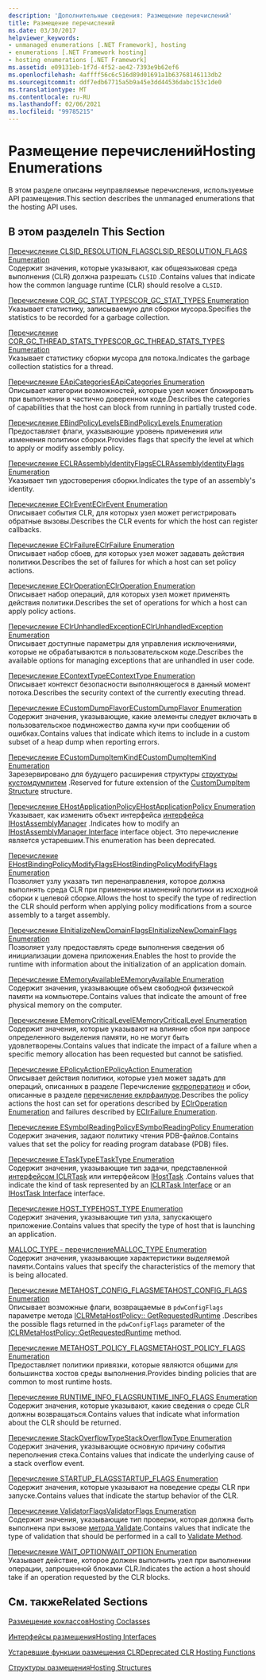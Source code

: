 ```yaml
---
description: 'Дополнительные сведения: Размещение перечислений'
title: Размещение перечислений
ms.date: 03/30/2017
helpviewer_keywords:
- unmanaged enumerations [.NET Framework], hosting
- enumerations [.NET Framework hosting]
- hosting enumerations [.NET Framework]
ms.assetid: e09131eb-1f7d-4f52-ae42-7393e9b62ef6
ms.openlocfilehash: 4affff56c6c516d89d01691a1b63768146113db2
ms.sourcegitcommit: ddf7edb67715a5b9a45e3dd44536dabc153c1de0
ms.translationtype: MT
ms.contentlocale: ru-RU
ms.lasthandoff: 02/06/2021
ms.locfileid: "99785215"
---
```

# <a name="hosting-enumerations"></a><span data-ttu-id="63ef9-103">Размещение перечислений</span><span class="sxs-lookup"><span data-stu-id="63ef9-103">Hosting Enumerations</span></span>

<span data-ttu-id="63ef9-104">В этом разделе описаны неуправляемые перечисления, используемые API размещения.</span><span class="sxs-lookup"><span data-stu-id="63ef9-104">This section describes the unmanaged enumerations that the hosting API uses.</span></span>  
  
## <a name="in-this-section"></a><span data-ttu-id="63ef9-105">В этом разделе</span><span class="sxs-lookup"><span data-stu-id="63ef9-105">In This Section</span></span>  

 [<span data-ttu-id="63ef9-106">Перечисление CLSID_RESOLUTION_FLAGS</span><span class="sxs-lookup"><span data-stu-id="63ef9-106">CLSID_RESOLUTION_FLAGS Enumeration</span></span>](clsid-resolution-flags-enumeration.md)  
 <span data-ttu-id="63ef9-107">Содержит значения, которые указывают, как общеязыковая среда выполнения (CLR) должна разрешать `CLSID` .</span><span class="sxs-lookup"><span data-stu-id="63ef9-107">Contains values that indicate how the common language runtime (CLR) should resolve a `CLSID`.</span></span>  
  
 [<span data-ttu-id="63ef9-108">Перечисление COR_GC_STAT_TYPES</span><span class="sxs-lookup"><span data-stu-id="63ef9-108">COR_GC_STAT_TYPES Enumeration</span></span>](cor-gc-stat-types-enumeration.md)  
 <span data-ttu-id="63ef9-109">Указывает статистику, записываемую для сборки мусора.</span><span class="sxs-lookup"><span data-stu-id="63ef9-109">Specifies the statistics to be recorded for a garbage collection.</span></span>  
  
 [<span data-ttu-id="63ef9-110">Перечисление COR_GC_THREAD_STATS_TYPES</span><span class="sxs-lookup"><span data-stu-id="63ef9-110">COR_GC_THREAD_STATS_TYPES Enumeration</span></span>](cor-gc-thread-stats-types-enumeration.md)  
 <span data-ttu-id="63ef9-111">Указывает статистику сборки мусора для потока.</span><span class="sxs-lookup"><span data-stu-id="63ef9-111">Indicates the garbage collection statistics for a thread.</span></span>  
  
 [<span data-ttu-id="63ef9-112">Перечисление EApiCategories</span><span class="sxs-lookup"><span data-stu-id="63ef9-112">EApiCategories Enumeration</span></span>](eapicategories-enumeration.md)  
 <span data-ttu-id="63ef9-113">Описывает категории возможностей, которые узел может блокировать при выполнении в частично доверенном коде.</span><span class="sxs-lookup"><span data-stu-id="63ef9-113">Describes the categories of capabilities that the host can block from running in partially trusted code.</span></span>  
  
 [<span data-ttu-id="63ef9-114">Перечисление EBindPolicyLevels</span><span class="sxs-lookup"><span data-stu-id="63ef9-114">EBindPolicyLevels Enumeration</span></span>](ebindpolicylevels-enumeration.md)  
 <span data-ttu-id="63ef9-115">Предоставляет флаги, указывающие уровень применения или изменения политики сборки.</span><span class="sxs-lookup"><span data-stu-id="63ef9-115">Provides flags that specify the level at which to apply or modify assembly policy.</span></span>  
  
 [<span data-ttu-id="63ef9-116">Перечисление ECLRAssemblyIdentityFlags</span><span class="sxs-lookup"><span data-stu-id="63ef9-116">ECLRAssemblyIdentityFlags Enumeration</span></span>](eclrassemblyidentityflags-enumeration.md)  
 <span data-ttu-id="63ef9-117">Указывает тип удостоверения сборки.</span><span class="sxs-lookup"><span data-stu-id="63ef9-117">Indicates the type of an assembly's identity.</span></span>  
  
 [<span data-ttu-id="63ef9-118">Перечисление EClrEvent</span><span class="sxs-lookup"><span data-stu-id="63ef9-118">EClrEvent Enumeration</span></span>](eclrevent-enumeration.md)  
 <span data-ttu-id="63ef9-119">Описывает события CLR, для которых узел может регистрировать обратные вызовы.</span><span class="sxs-lookup"><span data-stu-id="63ef9-119">Describes the CLR events for which the host can register callbacks.</span></span>  
  
 [<span data-ttu-id="63ef9-120">Перечисление EClrFailure</span><span class="sxs-lookup"><span data-stu-id="63ef9-120">EClrFailure Enumeration</span></span>](eclrfailure-enumeration.md)  
 <span data-ttu-id="63ef9-121">Описывает набор сбоев, для которых узел может задавать действия политики.</span><span class="sxs-lookup"><span data-stu-id="63ef9-121">Describes the set of failures for which a host can set policy actions.</span></span>  
  
 [<span data-ttu-id="63ef9-122">Перечисление EClrOperation</span><span class="sxs-lookup"><span data-stu-id="63ef9-122">EClrOperation Enumeration</span></span>](eclroperation-enumeration.md)  
 <span data-ttu-id="63ef9-123">Описывает набор операций, для которых узел может применять действия политики.</span><span class="sxs-lookup"><span data-stu-id="63ef9-123">Describes the set of operations for which a host can apply policy actions.</span></span>  
  
 [<span data-ttu-id="63ef9-124">Перечисление EClrUnhandledException</span><span class="sxs-lookup"><span data-stu-id="63ef9-124">EClrUnhandledException Enumeration</span></span>](eclrunhandledexception-enumeration.md)  
 <span data-ttu-id="63ef9-125">Описывает доступные параметры для управления исключениями, которые не обрабатываются в пользовательском коде.</span><span class="sxs-lookup"><span data-stu-id="63ef9-125">Describes the available options for managing exceptions that are unhandled in user code.</span></span>  
  
 [<span data-ttu-id="63ef9-126">Перечисление EContextType</span><span class="sxs-lookup"><span data-stu-id="63ef9-126">EContextType Enumeration</span></span>](econtexttype-enumeration.md)  
 <span data-ttu-id="63ef9-127">Описывает контекст безопасности выполняющегося в данный момент потока.</span><span class="sxs-lookup"><span data-stu-id="63ef9-127">Describes the security context of the currently executing thread.</span></span>  
  
 [<span data-ttu-id="63ef9-128">Перечисление ECustomDumpFlavor</span><span class="sxs-lookup"><span data-stu-id="63ef9-128">ECustomDumpFlavor Enumeration</span></span>](ecustomdumpflavor-enumeration.md)  
 <span data-ttu-id="63ef9-129">Содержит значения, указывающие, какие элементы следует включать в пользовательское подмножество дампа кучи при сообщении об ошибках.</span><span class="sxs-lookup"><span data-stu-id="63ef9-129">Contains values that indicate which items to include in a custom subset of a heap dump when reporting errors.</span></span>  
  
 [<span data-ttu-id="63ef9-130">Перечисление ECustomDumpItemKind</span><span class="sxs-lookup"><span data-stu-id="63ef9-130">ECustomDumpItemKind Enumeration</span></span>](ecustomdumpitemkind-enumeration.md)  
 <span data-ttu-id="63ef9-131">Зарезервировано для будущего расширения структуры [структуры кустомдумпитем](customdumpitem-structure.md) .</span><span class="sxs-lookup"><span data-stu-id="63ef9-131">Reserved for future extension of the [CustomDumpItem Structure](customdumpitem-structure.md) structure.</span></span>  
  
 [<span data-ttu-id="63ef9-132">Перечисление EHostApplicationPolicy</span><span class="sxs-lookup"><span data-stu-id="63ef9-132">EHostApplicationPolicy Enumeration</span></span>](ehostapplicationpolicy-enumeration.md)  
 <span data-ttu-id="63ef9-133">Указывает, как изменить объект интерфейса [интерфейса IHostAssemblyManager](ihostassemblymanager-interface.md) .</span><span class="sxs-lookup"><span data-stu-id="63ef9-133">Indicates how to modify an [IHostAssemblyManager Interface](ihostassemblymanager-interface.md) interface object.</span></span> <span data-ttu-id="63ef9-134">Это перечисление является устаревшим.</span><span class="sxs-lookup"><span data-stu-id="63ef9-134">This enumeration has been deprecated.</span></span>  
  
 [<span data-ttu-id="63ef9-135">Перечисление EHostBindingPolicyModifyFlags</span><span class="sxs-lookup"><span data-stu-id="63ef9-135">EHostBindingPolicyModifyFlags Enumeration</span></span>](ehostbindingpolicymodifyflags-enumeration.md)  
 <span data-ttu-id="63ef9-136">Позволяет узлу указать тип перенаправления, которое должна выполнять среда CLR при применении изменений политики из исходной сборки к целевой сборке.</span><span class="sxs-lookup"><span data-stu-id="63ef9-136">Allows the host to specify the type of redirection the CLR should perform when applying policy modifications from a source assembly to a target assembly.</span></span>  
  
 [<span data-ttu-id="63ef9-137">Перечисление EInitializeNewDomainFlags</span><span class="sxs-lookup"><span data-stu-id="63ef9-137">EInitializeNewDomainFlags Enumeration</span></span>](einitializenewdomainflags-enumeration.md)  
 <span data-ttu-id="63ef9-138">Позволяет узлу предоставлять среде выполнения сведения об инициализации домена приложения.</span><span class="sxs-lookup"><span data-stu-id="63ef9-138">Enables the host to provide the runtime with information about the initialization of an application domain.</span></span>  
  
 [<span data-ttu-id="63ef9-139">Перечисление EMemoryAvailable</span><span class="sxs-lookup"><span data-stu-id="63ef9-139">EMemoryAvailable Enumeration</span></span>](ememoryavailable-enumeration.md)  
 <span data-ttu-id="63ef9-140">Содержит значения, указывающие объем свободной физической памяти на компьютере.</span><span class="sxs-lookup"><span data-stu-id="63ef9-140">Contains values that indicate the amount of free physical memory on the computer.</span></span>  
  
 [<span data-ttu-id="63ef9-141">Перечисление EMemoryCriticalLevel</span><span class="sxs-lookup"><span data-stu-id="63ef9-141">EMemoryCriticalLevel Enumeration</span></span>](ememorycriticallevel-enumeration.md)  
 <span data-ttu-id="63ef9-142">Содержит значения, которые указывают на влияние сбоя при запросе определенного выделения памяти, но не могут быть удовлетворены.</span><span class="sxs-lookup"><span data-stu-id="63ef9-142">Contains values that indicate the impact of a failure when a specific memory allocation has been requested but cannot be satisfied.</span></span>  
  
 [<span data-ttu-id="63ef9-143">Перечисление EPolicyAction</span><span class="sxs-lookup"><span data-stu-id="63ef9-143">EPolicyAction Enumeration</span></span>](epolicyaction-enumeration.md)  
 <span data-ttu-id="63ef9-144">Описывает действия политики, которые узел может задать для операций, описанных в разделе Перечисление [еклроператион](eclroperation-enumeration.md) и сбои, описанные в разделе [перечисление еклрфаилуре](eclrfailure-enumeration.md).</span><span class="sxs-lookup"><span data-stu-id="63ef9-144">Describes the policy actions the host can set for operations described by [EClrOperation Enumeration](eclroperation-enumeration.md) and failures described by [EClrFailure Enumeration](eclrfailure-enumeration.md).</span></span>  
  
 [<span data-ttu-id="63ef9-145">Перечисление ESymbolReadingPolicy</span><span class="sxs-lookup"><span data-stu-id="63ef9-145">ESymbolReadingPolicy Enumeration</span></span>](esymbolreadingpolicy-enumeration.md)  
 <span data-ttu-id="63ef9-146">Содержит значения, задают политику чтения PDB-файлов.</span><span class="sxs-lookup"><span data-stu-id="63ef9-146">Contains values that set the policy for reading program database (PDB) files.</span></span>  
  
 [<span data-ttu-id="63ef9-147">Перечисление ETaskType</span><span class="sxs-lookup"><span data-stu-id="63ef9-147">ETaskType Enumeration</span></span>](etasktype-enumeration.md)  
 <span data-ttu-id="63ef9-148">Содержит значения, указывающие тип задачи, представленной [интерфейсом ICLRTask](iclrtask-interface.md) или интерфейсом [IHostTask](ihosttask-interface.md) .</span><span class="sxs-lookup"><span data-stu-id="63ef9-148">Contains values that indicate the kind of task represented by an [ICLRTask Interface](iclrtask-interface.md) or an [IHostTask Interface](ihosttask-interface.md) interface.</span></span>  
  
 [<span data-ttu-id="63ef9-149">Перечисление HOST_TYPE</span><span class="sxs-lookup"><span data-stu-id="63ef9-149">HOST_TYPE Enumeration</span></span>](host-type-enumeration.md)  
 <span data-ttu-id="63ef9-150">Содержит значения, указывающие тип узла, запускающего приложение.</span><span class="sxs-lookup"><span data-stu-id="63ef9-150">Contains values that specify the type of host that is launching an application.</span></span>  
  
 [<span data-ttu-id="63ef9-151">MALLOC_TYPE - перечисление</span><span class="sxs-lookup"><span data-stu-id="63ef9-151">MALLOC_TYPE Enumeration</span></span>](malloc-type-enumeration.md)  
 <span data-ttu-id="63ef9-152">Содержит значения, указывающие характеристики выделяемой памяти.</span><span class="sxs-lookup"><span data-stu-id="63ef9-152">Contains values that specify the characteristics of the memory that is being allocated.</span></span>  
  
 [<span data-ttu-id="63ef9-153">Перечисление METAHOST_CONFIG_FLAGS</span><span class="sxs-lookup"><span data-stu-id="63ef9-153">METAHOST_CONFIG_FLAGS Enumeration</span></span>](metahost-config-flags-enumeration.md)  
 <span data-ttu-id="63ef9-154">Описывает возможные флаги, возвращаемые в `pdwConfigFlags` параметре метода [ICLRMetaHostPolicy:: GetRequestedRuntime](iclrmetahostpolicy-getrequestedruntime-method.md) .</span><span class="sxs-lookup"><span data-stu-id="63ef9-154">Describes the possible flags returned in the `pdwConfigFlags` parameter of the [ICLRMetaHostPolicy::GetRequestedRuntime](iclrmetahostpolicy-getrequestedruntime-method.md) method.</span></span>  
  
 [<span data-ttu-id="63ef9-155">Перечисление METAHOST_POLICY_FLAGS</span><span class="sxs-lookup"><span data-stu-id="63ef9-155">METAHOST_POLICY_FLAGS Enumeration</span></span>](metahost-policy-flags-enumeration.md)  
 <span data-ttu-id="63ef9-156">Предоставляет политики привязки, которые являются общими для большинства хостов среды выполнения.</span><span class="sxs-lookup"><span data-stu-id="63ef9-156">Provides binding policies that are common to most runtime hosts.</span></span>  
  
 [<span data-ttu-id="63ef9-157">Перечисление RUNTIME_INFO_FLAGS</span><span class="sxs-lookup"><span data-stu-id="63ef9-157">RUNTIME_INFO_FLAGS Enumeration</span></span>](runtime-info-flags-enumeration.md)  
 <span data-ttu-id="63ef9-158">Содержит значения, которые указывают, какие сведения о среде CLR должны возвращаться.</span><span class="sxs-lookup"><span data-stu-id="63ef9-158">Contains values that indicate what information about the CLR should be returned.</span></span>  
  
 [<span data-ttu-id="63ef9-159">Перечисление StackOverflowType</span><span class="sxs-lookup"><span data-stu-id="63ef9-159">StackOverflowType Enumeration</span></span>](stackoverflowtype-enumeration.md)  
 <span data-ttu-id="63ef9-160">Содержит значения, указывающие основную причину события переполнения стека.</span><span class="sxs-lookup"><span data-stu-id="63ef9-160">Contains values that indicate the underlying cause of a stack overflow event.</span></span>  
  
 [<span data-ttu-id="63ef9-161">Перечисление STARTUP_FLAGS</span><span class="sxs-lookup"><span data-stu-id="63ef9-161">STARTUP_FLAGS Enumeration</span></span>](startup-flags-enumeration.md)  
 <span data-ttu-id="63ef9-162">Содержит значения, которые указывают на поведение среды CLR при запуске.</span><span class="sxs-lookup"><span data-stu-id="63ef9-162">Contains values that indicate the startup behavior of the CLR.</span></span>  
  
 [<span data-ttu-id="63ef9-163">Перечисление ValidatorFlags</span><span class="sxs-lookup"><span data-stu-id="63ef9-163">ValidatorFlags Enumeration</span></span>](validatorflags-enumeration.md)  
 <span data-ttu-id="63ef9-164">Содержит значения, указывающие тип проверки, которая должна быть выполнена при вызове [метода Validate](iclrvalidator-validate-method.md).</span><span class="sxs-lookup"><span data-stu-id="63ef9-164">Contains values that indicate the type of validation that should be performed in a call to [Validate Method](iclrvalidator-validate-method.md).</span></span>  
  
 [<span data-ttu-id="63ef9-165">Перечисление WAIT_OPTION</span><span class="sxs-lookup"><span data-stu-id="63ef9-165">WAIT_OPTION Enumeration</span></span>](wait-option-enumeration.md)  
 <span data-ttu-id="63ef9-166">Указывает действие, которое должен выполнить узел при выполнении операции, запрошенной блоками CLR.</span><span class="sxs-lookup"><span data-stu-id="63ef9-166">Indicates the action a host should take if an operation requested by the CLR blocks.</span></span>  
  
## <a name="related-sections"></a><span data-ttu-id="63ef9-167">См. также</span><span class="sxs-lookup"><span data-stu-id="63ef9-167">Related Sections</span></span>  

 [<span data-ttu-id="63ef9-168">Размещение коклассов</span><span class="sxs-lookup"><span data-stu-id="63ef9-168">Hosting Coclasses</span></span>](hosting-coclasses.md)  
  
 [<span data-ttu-id="63ef9-169">Интерфейсы размещения</span><span class="sxs-lookup"><span data-stu-id="63ef9-169">Hosting Interfaces</span></span>](hosting-interfaces.md)  
  
 [<span data-ttu-id="63ef9-170">Устаревшие функции размещения CLR</span><span class="sxs-lookup"><span data-stu-id="63ef9-170">Deprecated CLR Hosting Functions</span></span>](deprecated-clr-hosting-functions.md)  
  
 [<span data-ttu-id="63ef9-171">Структуры размещения</span><span class="sxs-lookup"><span data-stu-id="63ef9-171">Hosting Structures</span></span>](hosting-structures.md)
